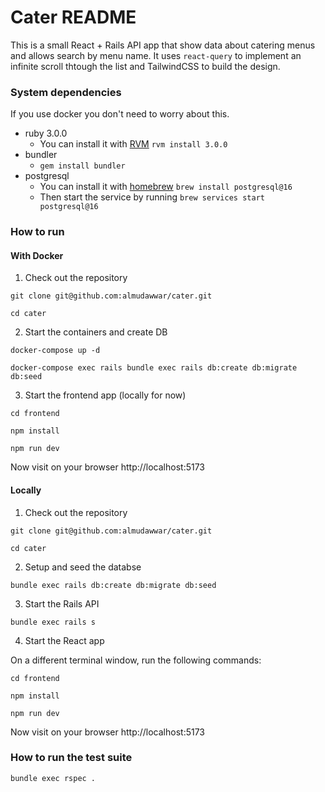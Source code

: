# Cater README

This is a small React + Rails API app that show data about catering menus and allows search by menu name. It uses `react-query` to implement an infinite scroll thtough the list and TailwindCSS to build the design.


### System dependencies

If you use docker you don't need to worry about this.

* ruby 3.0.0
    * You can install it with [RVM](https://rvm.io/) `rvm install 3.0.0`
* bundler
    * `gem install bundler`
* postgresql
    * You can install it with [homebrew](https://brew.sh/) `brew install postgresql@16`
    * Then start the service by running `brew services start postgresql@16`

### How to run
#### With Docker
1. Check out the repository

`git clone git@github.com:almudawwar/cater.git`

`cd cater`

2. Start the containers and create DB

`docker-compose up -d`

`docker-compose exec rails bundle exec rails db:create db:migrate db:seed`

3. Start the frontend app (locally for now)

`cd frontend`

`npm install`

`npm run dev`

Now visit on your browser http://localhost:5173

#### Locally
1. Check out the repository

`git clone git@github.com:almudawwar/cater.git`

`cd cater`

2. Setup and seed the databse

`bundle exec rails db:create db:migrate db:seed`

3. Start the Rails API

`bundle exec rails s`

4. Start the React app

On a different terminal window, run the following commands:

`cd frontend`

`npm install`

`npm run dev`

Now visit on your browser http://localhost:5173

### How to run the test suite
    bundle exec rspec .
